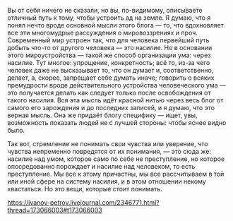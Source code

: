 Вы от себя ничего не сказали, но вы, по-видимому, описываете отличный путь к тому, чтобы устроить ад на земле. Я думаю, что я понял нечто вроде основной мысли этого блога — то, что вдохновляет все эти многомудрые рассуждения о мировоззрениях и проч. Современный мир устроен так, что для человека первейший путь добыть что-то от другого человека — это насилие. Но в основании этого мироустройства — такой же способ организации ума: через насилие. Тут многое: упрощение, конкретность; всё то, из-за чего человек даже не высказывает то, что он думает и, соответственно, делает, а, скорее, запрещает себе думать иначе; говорить о всяких премудрости вроде действительного устройства человеческого ума — это получается делать как следует только после освобождения от такого насилия. Вся эта мысль идёт красной нитью через весь блог от самого его зарождения и до последних записей, и я думаю, что это верная мысль. Она же придаёт блогу специфику — ищет, увы, возможность показать людей не с лучшей стороны: чтобы яснее видно было.

Так вот, стремление не понимать свои чувства или уверение, что чувства непременно повредятся от их понимания, — это сюда же: насилие над умом, которое само по себе не преступление, но которое опосредованно порождает и насилие над человеком, то есть преступление. Мы все к этому причастны, мы все рассчитываем в той или иной сфере на систему насилия, и в этом отношении некому хвастаться. Но это вещи, которые стоит понимать.

https://ivanov-petrov.livejournal.com/2346771.html?thread=173066003#t173066003